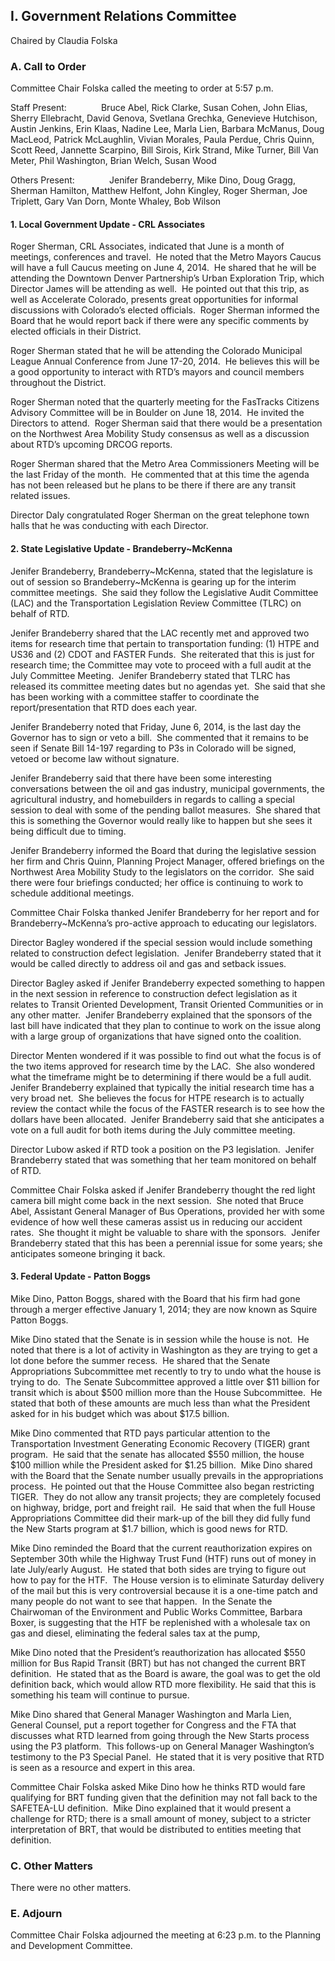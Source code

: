 ## I. Government Relations Committee

Chaired by Claudia Folska

### A. Call to Order

Committee Chair Folska called the meeting to order at 5:57 p.m.

Staff Present:              Bruce Abel, Rick Clarke, Susan Cohen, John Elias, Sherry Ellebracht, David Genova, Svetlana Grechka, Genevieve Hutchison, Austin Jenkins, Erin Klaas, Nadine Lee, Marla Lien, Barbara McManus, Doug MacLeod, Patrick McLaughlin, Vivian Morales, Paula Perdue, Chris Quinn, Scott Reed, Jannette Scarpino, Bill Sirois, Kirk Strand, Mike Turner, Bill Van Meter, Phil Washington, Brian Welch, Susan Wood

Others Present:              Jenifer Brandeberry, Mike Dino, Doug Gragg, Sherman Hamilton, Matthew Helfont, John Kingley, Roger Sherman, Joe Triplett, Gary Van Dorn, Monte Whaley, Bob Wilson

#### 1. Local Government Update - CRL Associates

Roger Sherman, CRL Associates, indicated that June is a month of meetings, conferences and travel.  He noted that the Metro Mayors Caucus will have a full Caucus meeting on June 4, 2014.  He shared that he will be attending the Downtown Denver Partnership’s Urban Exploration Trip, which Director James will be attending as well.  He pointed out that this trip, as well as Accelerate Colorado, presents great opportunities for informal discussions with Colorado’s elected officials.  Roger Sherman informed the Board that he would report back if there were any specific comments by elected officials in their District.

Roger Sherman stated that he will be attending the Colorado Municipal League Annual Conference from June 17-20, 2014.  He believes this will be a good opportunity to interact with RTD’s mayors and council members throughout the District.

Roger Sherman noted that the quarterly meeting for the FasTracks Citizens Advisory Committee will be in Boulder on June 18, 2014.  He invited the Directors to attend.  Roger Sherman said that there would be a presentation on the Northwest Area Mobility Study consensus as well as a discussion about RTD’s upcoming DRCOG reports.

Roger Sherman shared that the Metro Area Commissioners Meeting will be the last Friday of the month.  He commented that at this time the agenda has not been released but he plans to be there if there are any transit related issues.

Director Daly congratulated Roger Sherman on the great telephone town halls that he was conducting with each Director.

#### 2. State Legislative Update - Brandeberry~McKenna

Jenifer Brandeberry, Brandeberry~McKenna, stated that the legislature is out of session so Brandeberry~McKenna is gearing up for the interim committee meetings.  She said they follow the Legislative Audit Committee (LAC) and the Transportation Legislation Review Committee (TLRC) on behalf of RTD.

Jenifer Brandeberry shared that the LAC recently met and approved two items for research time that pertain to transportation funding: (1) HTPE and US36 and (2) CDOT and FASTER Funds.  She reiterated that this is just for research time; the Committee may vote to proceed with a full audit at the July Committee Meeting.  Jenifer Brandeberry stated that TLRC has released its committee meeting dates but no agendas yet.  She said that she has been working with a committee staffer to coordinate the report/presentation that RTD does each year.

Jenifer Brandeberry noted that Friday, June 6, 2014, is the last day the Governor has to sign or veto a bill.  She commented that it remains to be seen if Senate Bill 14-197 regarding to P3s in Colorado will be signed, vetoed or become law without signature.

Jenifer Brandeberry said that there have been some interesting conversations between the oil and gas industry, municipal governments, the agricultural industry, and homebuilders in regards to calling a special session to deal with some of the pending ballot measures.  She shared that this is something the Governor would really like to happen but she sees it being difficult due to timing.

Jenifer Brandeberry informed the Board that during the legislative session her firm and Chris Quinn, Planning Project Manager, offered briefings on the Northwest Area Mobility Study to the legislators on the corridor.  She said there were four briefings conducted; her office is continuing to work to schedule additional meetings.

Committee Chair Folska thanked Jenifer Brandeberry for her report and for Brandeberry~McKenna’s pro-active approach to educating our legislators.

Director Bagley wondered if the special session would include something related to construction defect legislation.  Jenifer Brandeberry stated that it would be called directly to address oil and gas and setback issues.

Director Bagley asked if Jenifer Brandeberry expected something to happen in the next session in reference to construction defect legislation as it relates to Transit Oriented Development, Transit Oriented Communities or in any other matter.  Jenifer Brandeberry explained that the sponsors of the last bill have indicated that they plan to continue to work on the issue along with a large group of organizations that have signed onto the coalition.

Director Menten wondered if it was possible to find out what the focus is of the two items approved for research time by the LAC.  She also wondered what the timeframe might be to determining if there would be a full audit.  Jenifer Brandeberry explained that typically the initial research time has a very broad net.  She believes the focus for HTPE research is to actually review the contact while the focus of the FASTER research is to see how the dollars have been allocated.  Jenifer Brandeberry said that she anticipates a vote on a full audit for both items during the July committee meeting.

Director Lubow asked if RTD took a position on the P3 legislation.  Jenifer Brandeberry stated that was something that her team monitored on behalf of RTD.

Committee Chair Folska asked if Jenifer Brandeberry thought the red light camera bill might come back in the next session.  She noted that Bruce Abel, Assistant General Manager of Bus Operations, provided her with some evidence of how well these cameras assist us in reducing our accident rates.  She thought it might be valuable to share with the sponsors.  Jenifer Brandeberry stated that this has been a perennial issue for some years; she anticipates someone bringing it back.

#### 3. Federal Update - Patton Boggs

Mike Dino, Patton Boggs, shared with the Board that his firm had gone through a merger effective January 1, 2014; they are now known as Squire Patton Boggs.

Mike Dino stated that the Senate is in session while the house is not.  He noted that there is a lot of activity in Washington as they are trying to get a lot done before the summer recess.  He shared that the Senate Appropriations Subcommittee met recently to try to undo what the house is trying to do.  The Senate Subcommittee approved a little over $11 billion for transit which is about $500 million more than the House Subcommittee.  He stated that both of these amounts are much less than what the President asked for in his budget which was about $17.5 billion.

Mike Dino commented that RTD pays particular attention to the Transportation Investment Generating Economic Recovery (TIGER) grant program.  He said that the senate has allocated $550 million, the house $100 million while the President asked for $1.25 billion.  Mike Dino shared with the Board that the Senate number usually prevails in the appropriations process.  He pointed out that the House Committee also began restricting TIGER.  They do not allow any transit projects; they are completely focused on highway, bridge, port and freight rail.  He said that when the full House Appropriations Committee did their mark-up of the bill they did fully fund the New Starts program at $1.7 billion, which is good news for RTD.

Mike Dino reminded the Board that the current reauthorization expires on September 30th while the Highway Trust Fund (HTF) runs out of money in late July/early August.  He stated that both sides are trying to figure out how to pay for the HTF.  The House version is to eliminate Saturday delivery of the mail but this is very controversial because it is a one-time patch and many people do not want to see that happen.  In the Senate the Chairwoman of the Environment and Public Works Committee, Barbara Boxer, is suggesting that the HTF be replenished with a wholesale tax on gas and diesel, eliminating the federal sales tax at the pump,

Mike Dino noted that the President’s reauthorization has allocated $550 million for Bus Rapid Transit (BRT) but has not changed the current BRT definition.  He stated that as the Board is aware, the goal was to get the old definition back, which would allow RTD more flexibility.  He said that this is something his team will continue to pursue.

Mike Dino shared that General Manager Washington and Marla Lien, General Counsel, put a report together for Congress and the FTA that discusses what RTD learned from going through the New Starts process using the P3 platform.  This follows-up on General Manager Washington’s testimony to the P3 Special Panel.  He stated that it is very positive that RTD is seen as a resource and expert in this area.

Committee Chair Folska asked Mike Dino how he thinks RTD would fare qualifying for BRT funding given that the definition may not fall back to the SAFETEA-LU definition.  Mike Dino explained that it would present a challenge for RTD; there is a small amount of money, subject to a stricter interpretation of BRT, that would be distributed to entities meeting that definition.

### C. Other Matters

There were no other matters.

### E. Adjourn

Committee Chair Folska adjourned the meeting at 6:23 p.m. to the Planning and Development Committee.